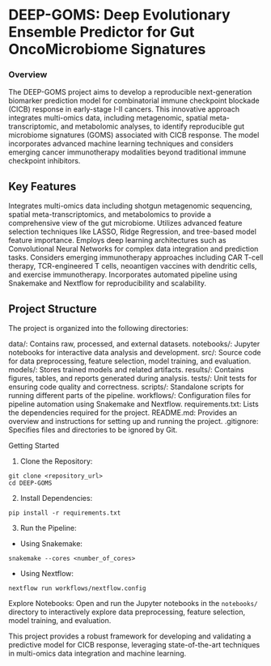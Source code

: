 # DEEP-GOMS: Deep Evolutionary Ensemble Predictor for Gut OncoMicrobiome Signatures

### Overview
The DEEP-GOMS project aims to develop a reproducible next-generation biomarker prediction model for combinatorial immune checkpoint blockade (CICB) response in early-stage I-II cancers. This innovative approach integrates multi-omics data, including metagenomic, spatial meta-transcriptomic, and metabolomic analyses, to identify reproducible gut microbiome signatures (GOMS) associated with CICB response. The model incorporates advanced machine learning techniques and considers emerging cancer immunotherapy modalities beyond traditional immune checkpoint inhibitors.

## Key Features
Integrates multi-omics data including shotgun metagenomic sequencing, spatial meta-transcriptomics, and metabolomics to provide a comprehensive view of the gut microbiome.
Utilizes advanced feature selection techniques like LASSO, Ridge Regression, and tree-based model feature importance.
Employs deep learning architectures such as Convolutional Neural Networks for complex data integration and prediction tasks.
Considers emerging immunotherapy approaches including CAR T-cell therapy, TCR-engineered T cells, neoantigen vaccines with dendritic cells, and exercise immunotherapy.
Incorporates automated pipeline using Snakemake and Nextflow for reproducibility and scalability.

## Project Structure
The project is organized into the following directories:

data/: Contains raw, processed, and external datasets.
notebooks/: Jupyter notebooks for interactive data analysis and development.
src/: Source code for data preprocessing, feature selection, model training, and evaluation.
models/: Stores trained models and related artifacts.
results/: Contains figures, tables, and reports generated during analysis.
tests/: Unit tests for ensuring code quality and correctness.
scripts/: Standalone scripts for running different parts of the pipeline.
workflows/: Configuration files for pipeline automation using Snakemake and Nextflow.
requirements.txt: Lists the dependencies required for the project.
README.md: Provides an overview and instructions for setting up and running the project.
.gitignore: Specifies files and directories to be ignored by Git.

Getting Started
1. Clone the Repository:
```
git clone <repository_url>
cd DEEP-GOMS
```
2. Install Dependencies:
```
pip install -r requirements.txt
```
3. Run the Pipeline:
* Using Snakemake:
```
snakemake --cores <number_of_cores>
```
* Using Nextflow:
```
nextflow run workflows/nextflow.config
```


Explore Notebooks: Open and run the Jupyter notebooks in the ```notebooks/``` directory to interactively explore data preprocessing, feature selection, model training, and evaluation.

This project provides a robust framework for developing and validating a predictive model for CICB response, leveraging state-of-the-art techniques in multi-omics data integration and machine learning.
